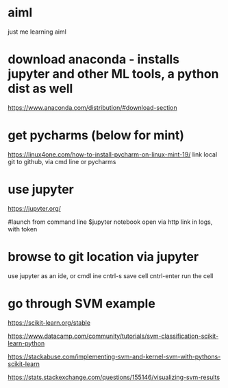 # aiml
just me learning aiml

# download anaconda - installs jupyter and other ML tools, a python dist as well
https://www.anaconda.com/distribution/#download-section

# get pycharms (below for mint)
https://linux4one.com/how-to-install-pycharm-on-linux-mint-19/
link local git to github, via cmd line or pycharms

# use jupyter
https://jupyter.org/

#launch from command line
$jupyter notebook
open via http link in logs, with token

# browse to git location via jupyter
use jupyter as an ide, or cmdl ine
cntrl-s save cell
cntrl-enter run the cell

# go through SVM example
https://scikit-learn.org/stable

https://www.datacamp.com/community/tutorials/svm-classification-scikit-learn-python

https://stackabuse.com/implementing-svm-and-kernel-svm-with-pythons-scikit-learn

https://stats.stackexchange.com/questions/155146/visualizing-svm-results
